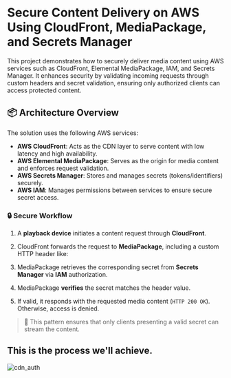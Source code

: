 # Secure Content Delivery on AWS Using CloudFront, MediaPackage, and Secrets Manager

This project demonstrates how to securely deliver media content using AWS services such as CloudFront, Elemental MediaPackage, IAM, and Secrets Manager. It enhances security by validating incoming requests through custom headers and secret validation, ensuring only authorized clients can access protected content.

## 📦 Architecture Overview

The solution uses the following AWS services:

- **AWS CloudFront**: Acts as the CDN layer to serve content with low latency and high availability.
- **AWS Elemental MediaPackage**: Serves as the origin for media content and enforces request validation.
- **AWS Secrets Manager**: Stores and manages secrets (tokens/identifiers) securely.
- **AWS IAM**: Manages permissions between services to ensure secure secret access.

### 🔒 Secure Workflow

1. A **playback device** initiates a content request through **CloudFront**.
2. CloudFront forwards the request to **MediaPackage**, including a custom HTTP header like:


3. MediaPackage retrieves the corresponding secret from **Secrets Manager** via **IAM** authorization.
4. MediaPackage **verifies** the secret matches the header value.
5. If valid, it responds with the requested media content (`HTTP 200 OK`). Otherwise, access is denied.

> 🔐 This pattern ensures that only clients presenting a valid secret can stream the content.



## This is the process we'll achieve.
![cdn_auth](https://github.com/user-attachments/assets/5dedbe7f-6b0e-408e-b93f-ceed49996ac3)
